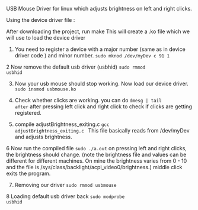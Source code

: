 USB Mouse Driver for linux which adjusts brightness on left and right clicks.

Using the device driver file :

  After downloading the project, run make
  This will create a .ko file which we will use to load the device driver

1. You need to register a device with a major number (same as in device driver code ) and minor number.
  <code>sudo mknod /dev/myDev c 91 1 </code>
  

2 Now remove the default usb driver (usbhid)
  <code>sudo rmmod usbhid</code>
  
3. Now your usb mouse should stop working. Now load our device driver.
  <code>sudo insmod usbmouse.ko</code>

4. Check whether clicks are working.
    you can do <code>dmesg | tail after</code>  after pressing left click and right click to check if clicks are getting registered.

5. compile adjustBrightness_exiting.c
    <code>gcc adjustBrightness_exiting.c </code>
  This file basically reads from /dev/myDev and adjusts brightness. 

6 Now run the compiled file
  <code>sudo ./a.out</code> 
  on pressing left and right clicks, the brightness should change. (note the brightness file and values can be different for different machines. On mine the brightness varies from 0 - 10 and the file is /sys/class/backlight/acpi_video0/brightness.) middle click exits the program.
  
7. Removing our driver 
  <code>sudo rmmod usbmouse </code>

8 Loading default usb driver back
  <code>sudo modprobe usbhid</code>
